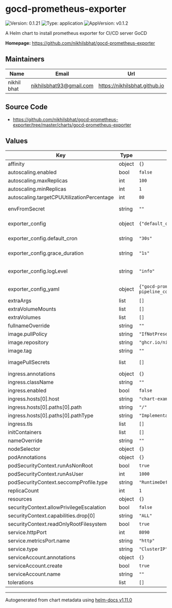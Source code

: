 # gocd-prometheus-exporter

![Version: 0.1.21](https://img.shields.io/badge/Version-0.1.21-informational?style=flat-square) ![Type: application](https://img.shields.io/badge/Type-application-informational?style=flat-square) ![AppVersion: v0.1.2](https://img.shields.io/badge/AppVersion-v0.1.2-informational?style=flat-square)

A Helm chart to install prometheus exporter for CI/CD server GoCD

**Homepage:** <https://github.com/nikhilsbhat/gocd-prometheus-exporter>

## Maintainers

| Name | Email | Url |
| ---- | ------ | --- |
| nikhil bhat | <nikhilsbhat93@gmail.com> | <https://nikhilsbhat.github.io> |

## Source Code

* <https://github.com/nikhilsbhat/gocd-prometheus-exporter/tree/master/charts/gocd-prometheus-exporter>

## Values

| Key | Type | Default | Description |
|-----|------|---------|-------------|
| affinity | object | `{}` |  |
| autoscaling.enabled | bool | `false` |  |
| autoscaling.maxReplicas | int | `100` |  |
| autoscaling.minReplicas | int | `1` |  |
| autoscaling.targetCPUUtilizationPercentage | int | `80` |  |
| envFromSecret | string | `""` | Secret to be used to set the environment variables, for example setting GoCD password. |
| exporter_config | object | `{"default_cron":"30s","endpoint":"/metrics","grace_duration":"1s","logLevel":"info"}` | Any exporter configs those are defined/declared here goes in as CLI args to the exporter deployment. |
| exporter_config.default_cron | string | `"30s"` | Default cron timing to be used by the exporter Cron specific to metrics can only be configured using a config file for now. Example: default_cron: 30s |
| exporter_config.grace_duration | string | `"1s"` | Duration that the exporter takes to gracefully shutdown the moment that it receives the sig-term signal. |
| exporter_config.logLevel | string | `"info"` | The log level to be set for exporter. It supports all levels that Library Logrus supports. https://github.com/nikhilsbhat/gocd-sdk-go/blob/9715f524683920696bf67dd1d9fe89f77157249f/pkg/logger/log.go#L10 |
| exporter_config_yaml | object | `{"gocd-prometheus-exporter.yaml":"metric-cron:\n  agent_down: \"60s\"\n  pipeline_count: \"60s\"\n"}` | Any exporter configs which need not be passed as CLI args can be defined in a configuration file and passed to exporter. |
| extraArgs | list | `[]` |  |
| extraVolumeMounts | list | `[]` |  |
| extraVolumes | list | `[]` |  |
| fullnameOverride | string | `""` |  |
| image.pullPolicy | string | `"IfNotPresent"` | Pull policy to be set |
| image.repository | string | `"ghcr.io/nikhilsbhat/gocd-prometheus-exporter"` | Image to be used |
| image.tag | string | `""` | Image version to be deployed, defaults to chart version |
| imagePullSecrets | list | `[]` | List of image pull secrets to be used for pulling images in the case of a protected image registry. |
| ingress.annotations | object | `{}` |  |
| ingress.className | string | `""` |  |
| ingress.enabled | bool | `false` |  |
| ingress.hosts[0].host | string | `"chart-example.local"` |  |
| ingress.hosts[0].paths[0].path | string | `"/"` |  |
| ingress.hosts[0].paths[0].pathType | string | `"ImplementationSpecific"` |  |
| ingress.tls | list | `[]` |  |
| initContainers | list | `[]` | List of init containers that should be deployed along with exporter deployment. |
| nameOverride | string | `""` |  |
| nodeSelector | object | `{}` |  |
| podAnnotations | object | `{}` | Additional annotations to be added to the exporter pod. |
| podSecurityContext.runAsNonRoot | bool | `true` |  |
| podSecurityContext.runAsUser | int | `1000` |  |
| podSecurityContext.seccompProfile.type | string | `"RuntimeDefault"` |  |
| replicaCount | int | `1` |  |
| resources | object | `{}` |  |
| securityContext.allowPrivilegeEscalation | bool | `false` |  |
| securityContext.capabilities.drop[0] | string | `"ALL"` |  |
| securityContext.readOnlyRootFilesystem | bool | `true` |  |
| service.httpPort | int | `8090` |  |
| service.metricsPort.name | string | `"http"` |  |
| service.type | string | `"ClusterIP"` |  |
| serviceAccount.annotations | object | `{}` |  |
| serviceAccount.create | bool | `true` |  |
| serviceAccount.name | string | `""` |  |
| tolerations | list | `[]` |  |

----------------------------------------------
Autogenerated from chart metadata using [helm-docs v1.11.0](https://github.com/norwoodj/helm-docs/releases/v1.11.0)
